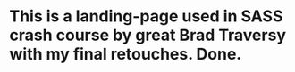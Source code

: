 # This is a landing-page used in SASS crash course by great Brad Traversy with my final retouches. Done.
